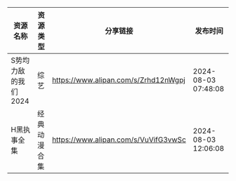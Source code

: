 | 资源名称         | 资源类型   | 分享链接                                 | 发布时间                |
| ------------ | ------ | ------------------------------------ | ------------------- |
| S势均力敌的我们2024 | 综艺     | https://www.alipan.com/s/Zrhd12nWgpj | 2024-08-03 07:48:08 |
| H黑执事全集       | 经典动漫合集 | https://www.alipan.com/s/VuVifG3vwSc | 2024-08-03 12:06:08 |
